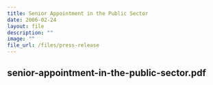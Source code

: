 ```yaml
---
title: Senior Appointment in the Public Sector
date: 2006-02-24
layout: file
description: ""
image: ""
file_url: /files/press-release
---
```

senior-appointment-in-the-public-sector.pdf
---
